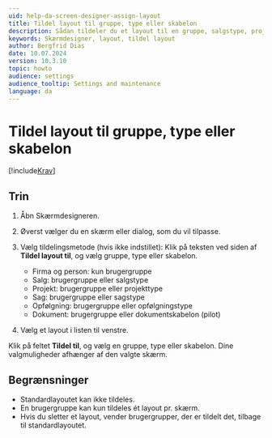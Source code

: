 ```yaml
---
uid: help-da-screen-designer-assign-layout
title: Tildel layout til gruppe, type eller skabelon
description: Sådan tildeler du et layout til en gruppe, salgstype, projekttype eller sagstype ved hjælp af Skærmdesigneren i Indstillinger og vedligeholdelse.
keywords: Skærmdesigner, layout, tildel layout
author: Bergfrid Dias
date: 10.07.2024
version: 10.3.10
topic: howto
audience: settings
audience_tooltip: Settings and maintenance
language: da
---
```


# Tildel layout til gruppe, type eller skabelon

[!include[Krav](../../../../../common/includes/req-dev-tools.md)]

## Trin

1. Åbn Skærmdesigneren.

1. Øverst vælger du en skærm eller dialog, som du vil tilpasse.

1. Vælg tildelingsmetode (hvis ikke indstillet): Klik på teksten ved siden af **Tildel layout til**, og vælg gruppe, type eller skabelon.

    * Firma og person: kun brugergruppe
    * Salg: brugergruppe eller salgstype
    * Projekt: brugergruppe eller projekttype
    * Sag: brugergruppe eller sagstype
    * Opfølgning: brugergruppe eller opfølgningstype
    * Dokument: brugergruppe eller dokumentskabelon (pilot)

1. Vælg et layout i listen til venstre.

Klik på feltet **Tildel til**, og vælg en gruppe, type eller skabelon. Dine valgmuligheder afhænger af den valgte skærm.

## Begrænsninger

* Standardlayoutet kan ikke tildeles.
* En brugergruppe kan kun tildeles ét layout pr. skærm.
* Hvis du sletter et layout, vender brugergrupper, der er tildelt det, tilbage til standardlayoutet.

<!-- Referenced links -->

<!-- Referenced images -->

